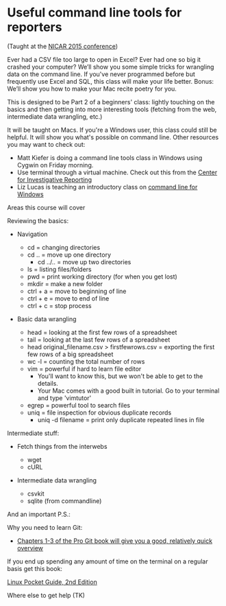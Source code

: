 Useful command line tools for reporters
================
(Taught at the [NICAR 2015 conference](http://ire.org/events-and-training/event/1494/))

Ever had a CSV file too large to open in Excel?  Ever had one so big it crashed your computer? We’ll show you some simple tricks for wrangling data on the command line. If you've never programmed before but frequently use Excel and SQL, this class will make your life better. Bonus: We’ll show you how to make your Mac recite poetry for you.

This is designed to be Part 2 of a beginners' class: lightly touching on the basics and then getting into more interesting tools (fetching from the web, intermediate data wrangling, etc.) 

It will be taught on Macs. If you're a Windows user, this class could still be helpful. It will show you what's possible on command line. Other resources you may want to check out:

* Matt Kiefer is doing a command line tools class in Windows using Cygwin on Friday morning.
* Use terminal through a virtual machine. Check out this from the [Center for Investigative Reporting](https://github.com/cirlabs/vm)
* Liz Lucas is teaching an introductory class on [command line for Windows](http://ire.org/events-and-training/event/1494/1621/)

Areas this course will cover

Reviewing the basics:

* Navigation
    * cd = changing directories
    * cd .. = move up one directory
      * cd ../.. = move up two directories
    * ls = listing files/folders
    * pwd = print working directory (for when you get lost)
    * mkdir = make a new folder 
    * ctrl + a = move to beginning of line
    * ctrl + e = move to end of line
    * ctrl + c = stop process

* Basic data wrangling
    * head = looking at the first few rows of a spreadsheet
    * tail = looking at the last few rows of a spreadsheet
    * head original_filename.csv > firstfewrows.csv = exporting the first few rows of a big spreadsheet
    * wc -l = counting the total number of rows
    * vim = powerful if hard to learn file editor
      * You'll want to know this, but we won't be able to get to the details.
      * Your Mac comes with a good built in tutorial. Go to your terminal and type 'vimtutor'
    * egrep = powerful tool to search files
    * uniq = file inspection for obvious duplicate records
      * uniq -d filename = print only duplicate repeated lines in file

Intermediate stuff: 

* Fetch things from the interwebs
    * wget
    * cURL

* Intermediate data wrangling
    * csvkit
    * sqlite (from commandline)

And an important P.S.:

Why you need to learn Git:
* [Chapters 1-3 of the Pro Git book will give you a good, relatively quick overview](http://git-scm.com/book/en/v2/Getting-Started-About-Version-Control)

If you end up spending any amount of time on the terminal on a regular basis get this book:

[Linux Pocket Guide, 2nd Edition](http://shop.oreilly.com/product/0636920023029.do?green=B78D23C2-6E87-58C8-BAE1-0090A206787F&intcmp=af-mybuy-0636920023029.IP)

Where else to get help (TK)
